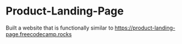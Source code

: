 # Product-Landing-Page

 Built a website that is functionally similar to https://product-landing-page.freecodecamp.rocks
